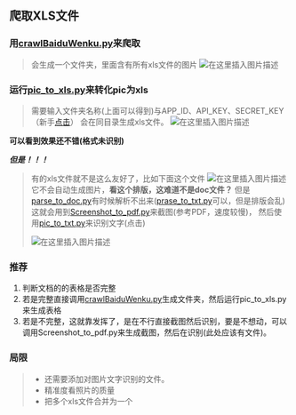 ## 爬取XLS文件
### 用[crawlBaiduWenku.py](https://github.com/vict-cn/crawlBaiduWenku/blob/master/crawlBaiduWenku.py)来爬取

> 会生成一个文件夹，里面含有所有xls文件的图片
![在这里插入图片描述](https://img-blog.csdnimg.cn/20191210151034157.png?x-oss-process=image/watermark,type_ZmFuZ3poZW5naGVpdGk,shadow_10,text_aHR0cHM6Ly9ibG9nLmNzZG4ubmV0L3dlaXhpbl80NTU3ODYwMA==,size_16,color_FFFFFF,t_70)
### 运行[pic_to_xls.py](https://github.com/vict-cn/crawlBaiduWenku/blob/master/pic_to_xls.py)来转化pic为xls
> 需要输入文件夹名称(上面可以得到)与APP_ID、API_KEY、SECRET_KEY（新手[点击](https://github.com/vict-cn/crawlBaiduWenku/tree/master/example/baidu-aip)）
> 会在同目录生成xls文件。
> ![在这里插入图片描述](https://img-blog.csdnimg.cn/20191210151836830.png?x-oss-process=image/watermark,type_ZmFuZ3poZW5naGVpdGk,shadow_10,text_aHR0cHM6Ly9ibG9nLmNzZG4ubmV0L3dlaXhpbl80NTU3ODYwMA==,size_16,color_FFFFFF,t_70)

 **可以看到效果还不错(格式未识别)**

***但是！！！***

> 有的xls文件就不是这么友好了，比如下面这个文件
> ![在这里插入图片描述](https://img-blog.csdnimg.cn/20191210152640442.png?x-oss-process=image/watermark,type_ZmFuZ3poZW5naGVpdGk,shadow_10,text_aHR0cHM6Ly9ibG9nLmNzZG4ubmV0L3dlaXhpbl80NTU3ODYwMA==,size_16,color_FFFFFF,t_70)
> 它不会自动生成图片，**看这个排版，这难道不是doc文件？**
> 但是[parse_to_doc.py](https://github.com/vict-cn/crawlBaiduWenku/blob/master/parse_to_doc.py)有时候解析不出来([prase_to_txt.py](https://github.com/vict-cn/crawlBaiduWenku/blob/master/parse_to_txt.py)可以，但是排版会乱)
> 这就会用到[Screenshot_to_pdf.py](https://github.com/vict-cn/crawlBaiduWenku/blob/master/Screenshot_to_pdf.py)来截图(参考PDF，速度较慢)，
> 然后使用[pic_to_txt.py](https://github.com/vict-cn/crawlBaiduWenku/blob/master/pic_to_txt.py)来识别文字(点击)
> 
> ![在这里插入图片描述](https://img-blog.csdnimg.cn/20191210153559869.png?x-oss-process=image/watermark,type_ZmFuZ3poZW5naGVpdGk,shadow_10,text_aHR0cHM6Ly9ibG9nLmNzZG4ubmV0L3dlaXhpbl80NTU3ODYwMA==,size_16,color_FFFFFF,t_70)
### 推荐

 1. 判断文档的的表格是否完整
 2. 若是完整直接调用[crawlBaiduWenku.py](https://github.com/vict-cn/crawlBaiduWenku/blob/master/crawlBaiduWenku.py)生成文件夹，然后运行pic_to_xls.py来生成表格
 3. 若是不完整，这就靠发挥了，是在不行直接截图然后识别，要是不想动，可以调用Screenshot_to_pdf.py来生成截图，然后在识别(此处应该有文件)。

### 局限

> - 还需要添加对图片文字识别的文件。
> - 精准度看照片的质量
> - 把多个xls文件合并为一个
